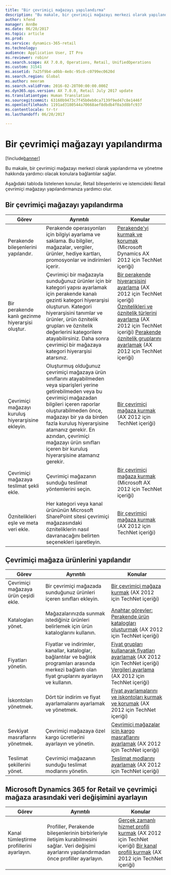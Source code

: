 ```yaml
---
title: "Bir çevrimiçi mağazayı yapılandırma"
description: "Bu makale, bir çevrimiçi mağazayı merkezi olarak yapılandırma ve yönetme hakkında yardımcı olacak konulara bağlantılar sağlar."
author: kfend
manager: AnnBe
ms.date: 06/20/2017
ms.topic: article
ms.prod: 
ms.service: dynamics-365-retail
ms.technology: 
audience: Application User, IT Pro
ms.reviewer: robinr
ms.search.scope: AX 7.0.0, Operations, Retail, UnifiedOperations
ms.custom: 31541
ms.assetid: 7a25f9b4-a0bb-4e8c-95c0-c0799ec0620d
ms.search.region: Global
ms.author: meeram
ms.search.validFrom: 2016-02-28T00:00:00.000Z
ms.dyn365.ops.version: AX 7.0.0, Retail July 2017 update
ms.translationtype: Human Translation
ms.sourcegitcommit: 63160b9473c7f45b0eb0ca7139f9ed47c8e1446f
ms.openlocfilehash: 1191ad3180544a70668aef8dbdb4f0a3d8bfc937
ms.contentlocale: tr-tr
ms.lasthandoff: 06/20/2017

---
```


# <a name="configure-an-online-store"></a>Bir çevrimiçi mağazayı yapılandırma

[!include[banner](../includes/banner.md)]

Bu makale, bir çevrimiçi mağazayı merkezi olarak yapılandırma ve yönetme hakkında yardımcı olacak konulara bağlantılar sağlar.

Aşağıdaki tabloda listelenen konular, Retail bileşenlerini ve istemcideki Retail çevrimiçi mağazayı yapılandırmanıza yardımcı olur.

## <a name="configure-an-online-store"></a>Bir çevrimiçi mağazayı yapılandırma
| Görev                                                | Ayrıntılı                                                                                                                                                                                                                                                                                                                                                   | Konular                                                                                                                                                                                                                                                                                                                                                                                                                                   |
|-----------------------------------------------------|-----------------------------------------------------------------------------------------------------------------------------------------------------------------------------------------------------------------------------------------------------------------------------------------------------------------------------------------------------------|------------------------------------------------------------------------------------------------------------------------------------------------------------------------------------------------------------------------------------------------------------------------------------------------------------------------------------------------------------------------------------------------------------------------------------------|
| Perakende bileşenlerini yapılandır.                        | Perakende operasyonları için bilgiyi ayarlama ve saklama. Bu bilgiler, mağazalar, vergiler, ürünler, hediye kartları, promosyonlar ve indirimleri içerir.                                                                                                                                                                                                          | [Perakende'yi kurmak ve korumak](https://technet.microsoft.com/en-us/library/hh597201.aspx) (Microsoft Dynamics AX 2012 için TechNet içeriği)                                                                                                                                                                                                                                                                                          |
| Bir perakende kanlı gezinme hiyerarşisi oluştur.    | Çevrimiçi bir mağazayla sunduğunuz ürünler için bir kategori yapısı ayarlamak için perakende kanalı gezinti kategori hiyerarşisi oluşturun. Kategori hiyerarşisini tanımlar ve ürünler, ürün öznitelik grupları ve öznitelik değerlerini kategorilere atayabilirsiniz. Daha sonra çevrimiçi bir mağazaya kategori hiyerarşisi atarsınız.                            | [Bir perakende hiyerarşisini ayarlama](https://technet.microsoft.com/en-us/library/hh580593.aspx) (AX 2012 için TechNet içeriği) [Öznitelikleri ve öznitelik türlerini ayarlama](https://technet.microsoft.com/en-us/library/hh227548.aspx) (AX 2012 için TechNet içeriği) [Perakende öznitelik gruplarını ayarlamak](https://technet.microsoft.com/en-us/library/jj728713.aspx) (AX 2012 için TechNet içeriği) |
| Çevrimiçi mağazayı kuruluş hiyerarşisine ekleyin. | Oluşturmuş olduğunuz çevrimiçi mağazaya ürün sınıflarını atayabilmeden veya siparişleri yerine getirebilmeden veya bu çevrimiçi mağazadan bilgileri içeren raporlar oluşturabilmeden önce, mağazayı bir ya da birden fazla kuruluş hiyerarşisine atamanız gerekir. En azından, çevrimiçi mağazayı ürün sınıfları içeren bir kuruluş hiyerarşisine atamanız gerekir. | [Bir çevrimiçi mağaza kurmak](https://technet.microsoft.com/en-us/library/jj682095.aspx) (AX 2012 için TechNet içeriği)                                                                                                                                                                                                                                                                                                     |
| Çevrimiçi mağazaya teslimat şekli ekle.          | Çevrimiçi mağazanın sunduğu teslimat yöntemlerini seçin.                                                                                                                                                                                                                                                                                                 | [Bir çevrimiçi mağaza kurmak](https://technet.microsoft.com/en-us/library/jj682095.aspx) (Microsoft AX 2012 için TechNet içeriği)                                                                                                                                                                                                                                                                                                     |
| Öznitelikleri eşle ve meta veri ekle.                   | Her kategori veya kanal ürününün Microsoft SharePoint sitesi çevrimiçi mağazasındaki özniteliklerin nasıl davranacağını belirten seçenekleri işaretleyin.                                                                                                                                                                                              | [Bir çevrimiçi mağaza kurmak](https://technet.microsoft.com/en-us/library/jj682095.aspx) (AX 2012 için TechNet içeriği)                                                                                                                                                                                                                                                                                                     |

## <a name="configure-online-store-products"></a>Çevrimiçi mağaza ürünlerini yapılandır
| Görev                                 | Ayrıntılı                                                                                                                                           | Konular                                                                                                                                                                                                                                                                            |
|--------------------------------------|---------------------------------------------------------------------------------------------------------------------------------------------------|-----------------------------------------------------------------------------------------------------------------------------------------------------------------------------------------------------------------------------------------------------------------------------------|
| Çevrimiçi mağazaya ürün çeşidi ekle. | Bir çevrimiçi mağazada sunduğunuz ürünleri içeren sınıfları ekleyin.                                                                  | [Bir çevrimiçi mağaza kurmak](https://technet.microsoft.com/en-us/library/jj682095.aspx) (AX 2012 için TechNet içeriği)                                                                                                                                              |
| Katalogları yönet.                     | Mağazalarınızda sunmak istediğiniz ürünleri belirlemek için ürün kataloglarını kullanın.                                                              | [Anahtar görevler: Perakende ürün katalogları oluşturmak](https://technet.microsoft.com/en-us/library/jj728712.aspx) (AX 2012 için TechNet içeriği)                                                                                                                           |
| Fiyatları yönetin.                       | Fiyatlar ve indirimler, kanallar, kataloglar, bağlantılar ve bağlılık programları arasında merkezi bağlantı olan fiyat gruplarını ayarlayın ve kullanın. | [Fiyat grupları kullanarak fiyatları ayarlamak](https://technet.microsoft.com/en-us/library/hh597169.aspx) (AX 2012 için TechNet içeriği) [Vergileri ayarlama](https://technet.microsoft.com/en-us/library/hh580571.aspx) (AX 2012 için TechNet içeriği) |
| İskontoları yönetmek.                    | Dört tür indirim ve fiyat ayarlamalarını ayarlamak ve yönetmek.                                                                                  | [Fiyat ayarlamalarını ve iskontoları kurmak ve korumak](https://technet.microsoft.com/en-us/library/hh597114.aspx) (AX 2012 için TechNet içeriği)                                                                                                                          |
| Sevkiyat masraflarını yönetmek.             | Çevrimiçi mağazaya özel kargo ücretlerini ayarlayın ve yönetin.                                                                     | [Çevrimiçi mağazalar için kargo masraflarını ayarlamak](https://technet.microsoft.com/en-us/library/jj728714.aspx) (AX 2012 için TechNet içeriği)                                                                                                                           |
| Teslimat şekillerini yönet.            | Çevrimiçi mağazanın sunduğu teslimat modlarını yönetin.                                                                                        | [Teslimat modlarını ayarlamak](https://technet.microsoft.com/en-us/library/jj728719.aspx) (AX 2012 için TechNet içeriği)                                                                                                                                            |

## <a name="set-up-data-exchange-between-microsoft-dynamics-365-for-retail-and-the-online-store"></a>Microsoft Dynamics 365 for Retail ve çevrimiçi mağaza arasındaki veri değişimini ayarlayın
| Görev                                 | Ayrıntılı                                                                                                                               | Konular                                                                                                                                                                                                                                                                                  |
|--------------------------------------|---------------------------------------------------------------------------------------------------------------------------------------|-----------------------------------------------------------------------------------------------------------------------------------------------------------------------------------------------------------------------------------------------------------------------------------------|
| Kanal tümleştirme profillerini ayarlayın. | Profiller, Perakende bileşenlerinin birbirleriyle iletişim kurabilmesini sağlar. Veri değişimi ayarlarını yapılandırmadan önce profiller ayarlayın. | [Gerçek zamanlı hizmet profili kurmak](https://technet.microsoft.com/en-us/library/hh580631.aspx) (AX 2012 için TechNet içeriği) [Bir kanal profili kurmak](https://technet.microsoft.com/en-us/library/jj677402.aspx) (AX 2012 için TechNet içeriği) |

 





